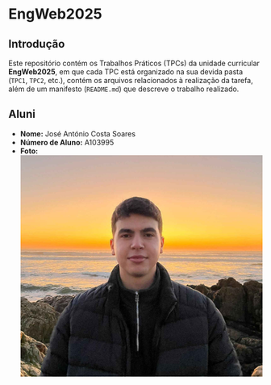 # EngWeb2025

## Introdução
Este repositório contém os Trabalhos Práticos (TPCs) da unidade curricular **EngWeb2025**, em que cada TPC está organizado na sua devida pasta (`TPC1`, `TPC2`, etc.), contém os arquivos relacionados à realização da tarefa, além de um manifesto (`README.md`) que descreve o trabalho realizado.  
  

## Aluni 
- **Nome:** José António Costa Soares
- **Número de Aluno:** A103995
- **Foto:** ![José Soares](images/josesoares.jpg)  
